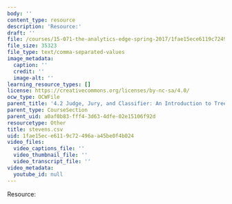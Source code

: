 ```yaml
---
body: ''
content_type: resource
description: 'Resource:'
draft: ''
file: /courses/15-071-the-analytics-edge-spring-2017/1fae15ece6119c72496aa45be0f4b024_stevens.csv
file_size: 35323
file_type: text/comma-separated-values
image_metadata:
  caption: ''
  credit: ''
  image-alt: ''
learning_resource_types: []
license: https://creativecommons.org/licenses/by-nc-sa/4.0/
ocw_type: OCWFile
parent_title: '4.2 Judge, Jury, and Classifier: An Introduction to Trees '
parent_type: CourseSection
parent_uid: a0af0b83-fff4-3d63-4dfe-02e15106f92d
resourcetype: Other
title: stevens.csv
uid: 1fae15ec-e611-9c72-496a-a45be0f4b024
video_files:
  video_captions_file: ''
  video_thumbnail_file: ''
  video_transcript_file: ''
video_metadata:
  youtube_id: null
---
```

Resource: